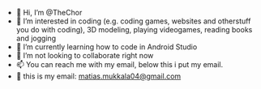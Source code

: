 - 👋 Hi, I’m @TheChor
- 👀 I’m interested in coding (e.g. coding games, websites and otherstuff you do with coding), 3D modeling, playing videogames, reading books and jogging
- 🌱 I’m currently learning how to code in Android Studio
- 💞️ I’m not looking to collaborate right now
- 📫 You can reach me with my email, below this i put my email.
- 📧 this is my email: matias.mukkala04@gmail.com

<!---
TheChor/TheChor is a ✨ special ✨ repository because its `README.md` (this file) appears on your GitHub profile.
You can click the Preview link to take a look at your changes.
--->
